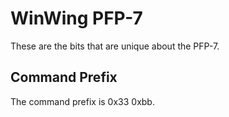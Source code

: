 ﻿# WinWing PFP-7

These are the bits that are unique about the PFP-7.

## Command Prefix

The command prefix is 0x33 0xbb.

